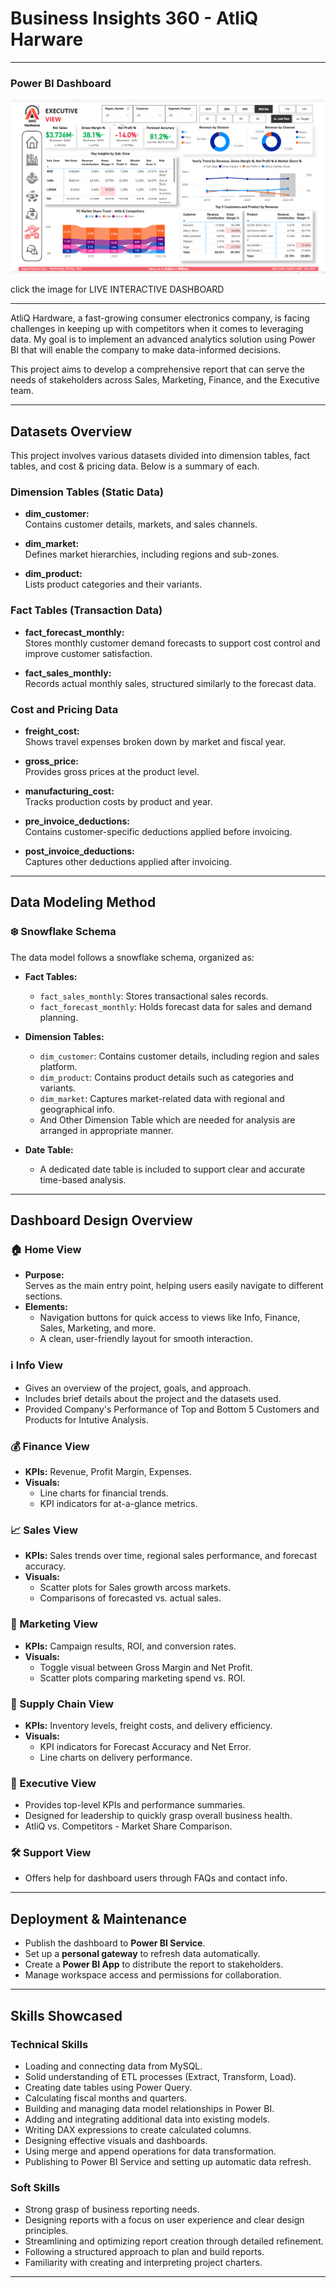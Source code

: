 # Business Insights 360 - AtliQ Harware

---

### Power BI Dashboard 

[![Business Insight 360 Dashboard](dashboard_overview.PNG)](https://app.powerbi.com/links/du4_-xdlZ3?ctid=c6e549b3-5f45-4032-aae9-d4244dc5b2c4&pbi_source=linkShare)

click the image for LIVE INTERACTIVE DASHBOARD

---
AtliQ Hardware, a fast-growing consumer electronics company, is facing challenges in keeping up with competitors when it comes to leveraging data. My goal is to implement an advanced analytics solution using Power BI that will enable the company to make data-informed decisions. 

This project aims to develop a comprehensive report that can serve the needs of stakeholders across Sales, Marketing, Finance, and the Executive team.

---

## Datasets Overview

This project involves various datasets divided into dimension tables, fact tables, and cost & pricing data. Below is a summary of each.


### Dimension Tables (Static Data)

- **dim_customer:**  
  Contains customer details, markets, and sales channels.

- **dim_market:**  
  Defines market hierarchies, including regions and sub-zones.

- **dim_product:**  
  Lists product categories and their variants.


### Fact Tables (Transaction Data)

- **fact_forecast_monthly:**  
  Stores monthly customer demand forecasts to support cost control and improve customer satisfaction.

- **fact_sales_monthly:**  
  Records actual monthly sales, structured similarly to the forecast data.



### Cost and Pricing Data

- **freight_cost:**  
  Shows travel expenses broken down by market and fiscal year.

- **gross_price:**  
  Provides gross prices at the product level.

- **manufacturing_cost:**  
  Tracks production costs by product and year.

- **pre_invoice_deductions:**  
  Contains customer-specific deductions applied before invoicing.

- **post_invoice_deductions:**  
  Captures other deductions applied after invoicing.

---

## Data Modeling Method

### ❄️ Snowflake Schema

The data model follows a snowflake schema, organized as:

- **Fact Tables:**
  - `fact_sales_monthly`: Stores transactional sales records.
  - `fact_forecast_monthly`: Holds forecast data for sales and demand planning.

- **Dimension Tables:**
  - `dim_customer`: Contains customer details, including region and sales platform.
  - `dim_product`: Contains product details such as categories and variants.
  - `dim_market`: Captures market-related data with regional and geographical info.
  - And Other Dimension Table which are needed for analysis are arranged in appropriate manner.

- **Date Table:**
  - A dedicated date table is included to support clear and accurate time-based analysis.

---

## Dashboard Design Overview


### 🏠 Home View

- **Purpose:**  
  Serves as the main entry point, helping users easily navigate to different sections.
- **Elements:**  
  - Navigation buttons for quick access to views like Info, Finance, Sales, Marketing, and more.
  - A clean, user-friendly layout for smooth interaction.


### ℹ️ Info View
- Gives an overview of the project, goals, and approach.
- Includes brief details about the project and the datasets used.
- Provided Company's Performance of Top and Bottom 5 Customers and Products for Intutive Analysis.


### 💰 Finance View
- **KPIs:** Revenue, Profit Margin, Expenses.
- **Visuals:**    
  - Line charts for financial trends.  
  - KPI indicators for at-a-glance metrics.


### 📈 Sales View
- **KPIs:** Sales trends over time, regional sales performance, and forecast accuracy.
- **Visuals:**   
  - Scatter plots for Sales growth arcoss markets.  
  - Comparisons of forecasted vs. actual sales.


### 📣 Marketing View
- **KPIs:** Campaign results, ROI, and conversion rates.
- **Visuals:**  
  - Toggle visual between Gross Margin and Net Profit.
  - Scatter plots comparing marketing spend vs. ROI.


### 🚚 Supply Chain View
- **KPIs:** Inventory levels, freight costs, and delivery efficiency.
- **Visuals:**  
  - KPI indicators for Forecast Accuracy and Net Error. 
  - Line charts on delivery performance.  

### 🏢 Executive View
- Provides top-level KPIs and performance summaries.
- Designed for leadership to quickly grasp overall business health.
- AtliQ vs. Competitors - Market Share Comparison.


### 🛠️ Support View
- Offers help for dashboard users through FAQs and contact info.

---

## Deployment & Maintenance

- Publish the dashboard to **Power BI Service**.
- Set up a **personal gateway** to refresh data automatically.
- Create a **Power BI App** to distribute the report to stakeholders.
- Manage workspace access and permissions for collaboration.

---

## Skills Showcased

### Technical Skills

- Loading and connecting data from MySQL.
- Solid understanding of ETL processes (Extract, Transform, Load).
- Creating date tables using Power Query.
- Calculating fiscal months and quarters.
- Building and managing data model relationships in Power BI.
- Adding and integrating additional data into existing models.
- Writing DAX expressions to create calculated columns.
- Designing effective visuals and dashboards.
- Using merge and append operations for data transformation.
- Publishing to Power BI Service and setting up automatic data refresh.

### Soft Skills

- Strong grasp of business reporting needs.
- Designing reports with a focus on user experience and clear design principles.
- Streamlining and optimizing report creation through detailed refinement.
- Following a structured approach to plan and build reports.
- Familiarity with creating and interpreting project charters.

---
